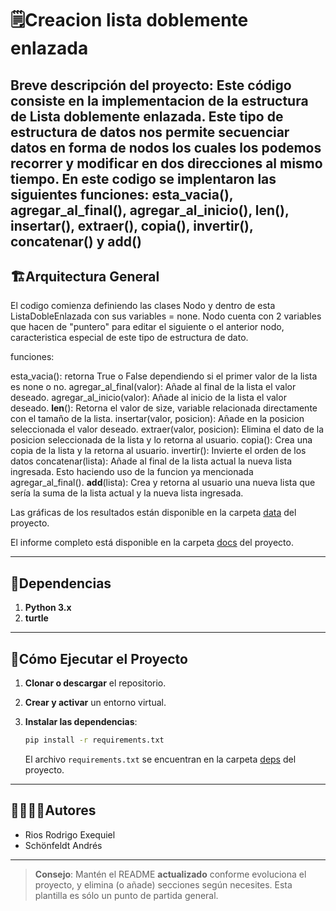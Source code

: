 # 🗒️Creacion lista doblemente enlazada

Breve descripción del proyecto:
Este código consiste en la implementacion de la estructura de Lista doblemente enlazada. 
Este tipo de estructura de datos nos permite secuenciar datos en forma de nodos los cuales los podemos recorrer y modificar en dos direcciones al mismo tiempo.
En este codigo se implentaron las siguientes funciones: esta_vacia(), agregar_al_final(), agregar_al_inicio(), __len__(), insertar(), extraer(), copia(), invertir(), concatenar() y __add__()
---
## 🏗Arquitectura General

El codigo comienza definiendo las clases Nodo y dentro de esta ListaDobleEnlazada con sus variables = none.
Nodo cuenta con 2 variables que hacen de "puntero" para editar el siguiente o el anterior nodo, caracteristica especial de este tipo de estructura de dato.

funciones:

esta_vacia(): retorna True o False dependiendo si el primer valor de la lista es none o no.
agregar_al_final(valor): Añade al final de la lista el valor deseado.
agregar_al_inicio(valor): Añade al inicio de la lista el valor deseado.
__len__(): Retorna el valor de size, variable relacionada directamente con el tamaño de la lista.
insertar(valor, posicion): Añade en la posicion seleccionada el valor deseado.
extraer(valor, posicion): Elimina el dato de la posicion seleccionada de la lista y lo retorna al usuario.
copia(): Crea una copia de la lista y la retorna al usuario.
invertir(): Invierte el orden de los datos
concatenar(lista): Añade al final de la lista actual la nueva lista ingresada. Esto haciendo uso de la funcion ya mencionada agregar_al_final().
__add__(lista): Crea y retorna al usuario una nueva lista que sería la suma de la lista actual y la nueva lista ingresada.

Las gráficas de los resultados están disponible en la carpeta [data](./data) del proyecto.

El informe completo está disponible en la carpeta [docs](./docs) del proyecto.

---
## 📑Dependencias

1. **Python 3.x**
2. **turtle**

---
## 🚀Cómo Ejecutar el Proyecto
1. **Clonar o descargar** el repositorio.

2. **Crear y activar** un entorno virtual.

3. **Instalar las dependencias**:
   ```bash
   pip install -r requirements.txt
   ```
   El archivo `requirements.txt` se encuentran en la carpeta [deps](./deps) del proyecto.

---
## 🙎‍♀️🙎‍♂️Autores

- Rios Rodrigo Exequiel
- Schönfeldt Andrés

---

> **Consejo**: Mantén el README **actualizado** conforme evoluciona el proyecto, y elimina (o añade) secciones según necesites. Esta plantilla es sólo un punto de partida general.
